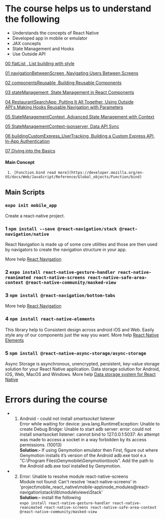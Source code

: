 # The course helps us to understand the following

- Understands the concepts of React Native
- Developed app in mobile or emulator
- JAX concepts
- State Management and Hooks
- Use Outside API

[00 flatList , List building with style](https://github.com/asadhameed/react-native-course/tree/main/00%20flatList)

[01 navigationBetweenScreen ,Navigating Users Between Screens](https://github.com/asadhameed/react-native-course/tree/main/01%20navigationBetweenScreen)

[02 componentsReusable ,Building Reusable Components](https://github.com/asadhameed/react-native-course/tree/main/02%20componentsReusable)

[03 stateManagement ,State Management in React Components](https://github.com/asadhameed/react-native-course/tree/main/03%20stateManagement)

[04 RestaurantSearchApp ,Putting It All Together, Using Outside API's,Making Hooks Reusable,Navigation with Parameters](https://github.com/asadhameed/react-native-course/tree/main/04%20RestaurantSearchApp)

[05 StateManagementContext ,Advanced State Management with Context](https://github.com/asadhameed/react-native-course/tree/main/05%20StateManagementContext)

[05 StateManagementContext-jsonserver, Data API Sync](https://github.com/asadhameed/react-native-course/tree/main/05%20StateManagementContext-jsonserver)

[06 buildingCustomExpress_UserTracking, Building a Custom Express API, In-App Authentication](https://github.com/asadhameed/react-native-course/tree/main/06%20buildingCustomExpress_UserTracking)

[07 Diving into the Basics](https://github.com/asadhameed/react-native-course/tree/main/07%20Diving%20into%20the%20Basics)

#### Main Concept

     1. [Function.bind read more](https://developer.mozilla.org/en-US/docs/Web/JavaScript/Reference/Global_objects/Function/bind)

## Main Scripts

### `expo init mobile_app`

Create a react-native project.

### 1 `npm install --save @react-navigation/stack @react-navigation/native`

React Navigation is made up of some core utilities and those are then used by navigators to create the navigation structure in your app.

More help [React Navigation](https://reactnavigation.org/docs/getting-started)

### 2 `expo install react-native-gesture-handler react-native-reanimated react-native-screens react-native-safe-area-context @react-native-community/masked-view`

### 3 `npm install @react-navigation/bottom-tabs`

More help [React Navigation](https://reactnavigation.org/docs/getting-started)

### 4 `npm install react-native-elements`

This library help to Consistent design across android iOS and Web. Easily style any of our components just the way you want.
More help [React Native Elements](https://reactnativeelements.com/docs)

### 5 `npm install @react-native-async-storage/async-storage`

Async Storage is asynchronous, unencrypted, persistent, key-value storage solution for your React Native application. Data storage solution for Android, iOS, Web, MacOS and Windows.
More help [Data storage system for React Native](https://react-native-async-storage.github.io/async-storage/)

# Errors during the course

- 1. Android - could not install _smartsocket_ listener <br />
     Error while waiting for device: java.lang.RuntimeException: Unable to create Debug Bridge: Unable to start adb server: error: could not install smartsocket listener: cannot bind to 127.0.0.1:5037: An attempt was made to access a socket in a way forbidden by its access permissions. (10013) <br />
     <strong> Solution:- </strong> If using Genymotion emulator then First, figure out where Genymotion installs it’s version of the Android adb.exe tool e.x "C:\Program Files\Genymobile\Genymotion\tools".
     Add the path to the Android adb.exe tool installed by Genymotion.
- 2.  Error: Unable to resolve module react-native-screens </br>
      Module not found: Can't resolve 'react-native-screens' in 'project\mobile_react_native\mobile-app\node_modules\@react-navigation\stack\lib\module\views\Stack' <br />
      <strong> Solution:- </strong> install the following <br />
      `expo install react-native-gesture-handler react-native-reanimated react-native-screens react-native-safe-area-context @react-native-community/masked-view`

